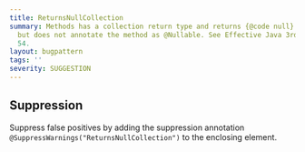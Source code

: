 ```yaml
---
title: ReturnsNullCollection
summary: Methods has a collection return type and returns {@code null} in some cases
  but does not annotate the method as @Nullable. See Effective Java 3rd Edition Item
  54.
layout: bugpattern
tags: ''
severity: SUGGESTION
---
```


<!--
*** AUTO-GENERATED, DO NOT MODIFY ***
To make changes, edit the @BugPattern annotation or the explanation in docs/bugpattern.
-->



## Suppression
Suppress false positives by adding the suppression annotation `@SuppressWarnings("ReturnsNullCollection")` to the enclosing element.
